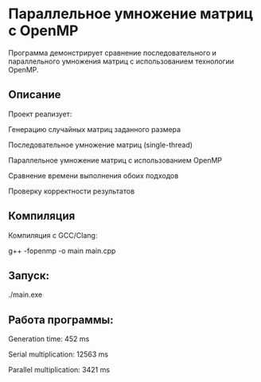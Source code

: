 # Параллельное умножение матриц с OpenMP
Программа демонстрирует сравнение последовательного и параллельного умножения матриц с использованием технологии OpenMP.

## Описание
Проект реализует:

Генерацию случайных матриц заданного размера

Последовательное умножение матриц (single-thread)

Параллельное умножение матриц с использованием OpenMP

Сравнение времени выполнения обоих подходов

Проверку корректности результатов

## Компиляция
Компиляция с GCC/Clang:

g++ -fopenmp -o main main.cpp

## Запуск:
./main.exe

## Работа программы:
Generation time: 452 ms

Serial multiplication: 12563 ms

Parallel multiplication: 3421 ms
